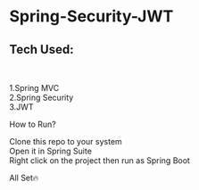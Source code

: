 # Spring-Security-JWT

<h2>Tech Used:</h2><br>

1.Spring MVC<br>
2.Spring Security<br>
3.JWT<br>



How to Run?<br>

Clone this repo to your system<br>
Open it in Spring Suite <br>
Right click on the project then run as Spring Boot<br>

All Set🔥
<br>
